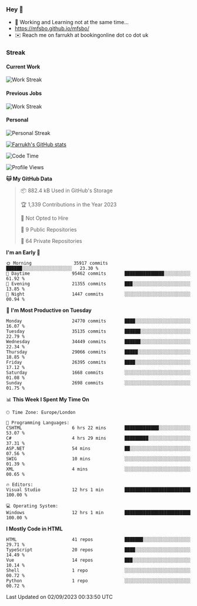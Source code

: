 ### Hey 👋

- 🏃 Working and Learning not at the same time...
- https://mfsbo.github.io/mfsbo/
- ✉️ Reach me on farrukh at bookingonline dot co dot uk

### Streak
#### Current Work
![Work Streak](https://streak-stats.demolab.com/?user=mfsbo)
#### Previous Jobs
![Work Streak](https://streak-stats.demolab.com/?user=farrukhcw)
#### Personal
![Personal Streak](https://streak-stats.demolab.com/?user=farrukhsubhani)

[![Farrukh's GitHub stats](https://github-readme-stats.vercel.app/api?username=mfsbo&hide=stars&count_private=true)](https://github.com/mfsbo/)

<!--START_SECTION:waka-->
![Code Time](http://img.shields.io/badge/Code%20Time-407%20hrs%2032%20mins-blue)

![Profile Views](http://img.shields.io/badge/Profile%20Views-4-blue)

**🐱 My GitHub Data** 

> 📦 882.4 kB Used in GitHub's Storage 
 > 
> 🏆 1,339 Contributions in the Year 2023
 > 
> 🚫 Not Opted to Hire
 > 
> 📜 9 Public Repositories 
 > 
> 🔑 64 Private Repositories 
 > 
**I'm an Early 🐤** 

```text
🌞 Morning                35917 commits       ██████░░░░░░░░░░░░░░░░░░░   23.30 % 
🌆 Daytime                95462 commits       ███████████████░░░░░░░░░░   61.92 % 
🌃 Evening                21355 commits       ███░░░░░░░░░░░░░░░░░░░░░░   13.85 % 
🌙 Night                  1447 commits        ░░░░░░░░░░░░░░░░░░░░░░░░░   00.94 % 
```
📅 **I'm Most Productive on Tuesday** 

```text
Monday                   24770 commits       ████░░░░░░░░░░░░░░░░░░░░░   16.07 % 
Tuesday                  35135 commits       ██████░░░░░░░░░░░░░░░░░░░   22.79 % 
Wednesday                34449 commits       ██████░░░░░░░░░░░░░░░░░░░   22.34 % 
Thursday                 29066 commits       █████░░░░░░░░░░░░░░░░░░░░   18.85 % 
Friday                   26395 commits       ████░░░░░░░░░░░░░░░░░░░░░   17.12 % 
Saturday                 1668 commits        ░░░░░░░░░░░░░░░░░░░░░░░░░   01.08 % 
Sunday                   2698 commits        ░░░░░░░░░░░░░░░░░░░░░░░░░   01.75 % 
```


📊 **This Week I Spent My Time On** 

```text
🕑︎ Time Zone: Europe/London

💬 Programming Languages: 
CSHTML                   6 hrs 22 mins       █████████████░░░░░░░░░░░░   53.07 % 
C#                       4 hrs 29 mins       █████████░░░░░░░░░░░░░░░░   37.31 % 
ASP.NET                  54 mins             ██░░░░░░░░░░░░░░░░░░░░░░░   07.56 % 
SWIG                     10 mins             ░░░░░░░░░░░░░░░░░░░░░░░░░   01.39 % 
XML                      4 mins              ░░░░░░░░░░░░░░░░░░░░░░░░░   00.65 % 

🔥 Editors: 
Visual Studio            12 hrs 1 min        █████████████████████████   100.00 % 

💻 Operating System: 
Windows                  12 hrs 1 min        █████████████████████████   100.00 % 
```

**I Mostly Code in HTML** 

```text
HTML                     41 repos            ███████░░░░░░░░░░░░░░░░░░   29.71 % 
TypeScript               20 repos            ████░░░░░░░░░░░░░░░░░░░░░   14.49 % 
Vue                      14 repos            ███░░░░░░░░░░░░░░░░░░░░░░   10.14 % 
Shell                    1 repo              ░░░░░░░░░░░░░░░░░░░░░░░░░   00.72 % 
Python                   1 repo              ░░░░░░░░░░░░░░░░░░░░░░░░░   00.72 % 
```




 Last Updated on 02/09/2023 00:33:50 UTC
<!--END_SECTION:waka-->
<!--
**mfsbo/mfsbo** is a ✨ _special_ ✨ repository because its `README.md` (this file) appears on your GitHub profile.

Here are some ideas to get you started:

- 🔭 I’m currently working on ...
- 🌱 I’m currently learning ...
- 👯 I’m looking to collaborate on ...
- 🤔 I’m looking for help with ...
- 💬 Ask me about ...
- 📫 How to reach me: ...
- 😄 Pronouns: ...
- ⚡ Fun fact: ...
-->
